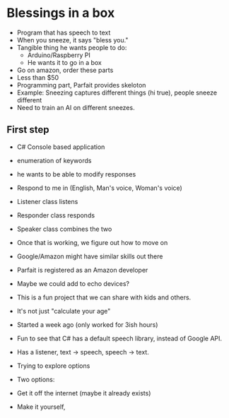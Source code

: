 # Blessings in a box

- Program that has speech to text
- When you sneeze, it says "bless you."
- Tangible thing he wants people to do:
  - Arduino/Raspberry PI
  - He wants it to go in a box
- Go on amazon, order these parts
- Less than $50
- Programming part, Parfait provides skeloton
- Example: Sneezing captures different things (hi true), people sneeze different
- Need to train an AI on different sneezes.

## First step

- C# Console based application
- enumeration of keywords
- he wants to be able to modify responses
- Respond to me in (English, Man's voice, Woman's voice)
- Listener class listens
- Responder class responds
- Speaker class combines the two
- Once that is working, we figure out how to move on

- Google/Amazon might have similar skills out there
- Parfait is registered as an Amazon developer
- Maybe we could add to echo devices?
- This is a fun project that we can share with kids and others.
- It's not just "calculate your age"

- Started a week ago (only worked for 3ish hours)
- Fun to see that C# has a default speech library, instead of Google API.
- Has a listener, text -> speech, speech -> text.
- Trying to explore options

- Two options:
- Get it off the internet (maybe it already exists)
- Make it yourself,

